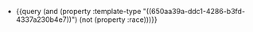 - {{query (and (property :template-type "((650aa39a-ddc1-4286-b3fd-4337a230b4e7))") (not (property :race)))}}